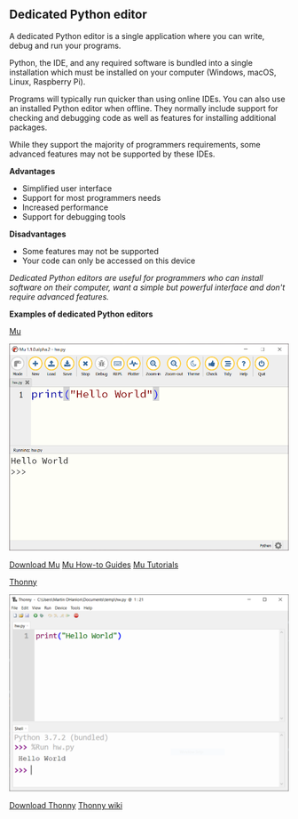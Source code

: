 ## Dedicated Python editor

A dedicated Python editor is a single application where you can write, debug and run your programs. 

Python, the IDE, and any required software is bundled into a single installation which must be installed on your computer (Windows, macOS, Linux, Raspberry Pi). 

Programs will typically run quicker than using online IDEs. You can also use an installed Python editor when offline. They normally include support for checking and debugging code as well as features for installing additional packages.

While they support the majority of programmers requirements, some advanced features may not be supported by these IDEs.

**Advantages**

+ Simplified user interface
+ Support for most programmers needs
+ Increased performance
+ Support for debugging tools

**Disadvantages**

+ Some features may not be supported
+ Your code can only be accessed on this device

*Dedicated Python editors are useful for programmers who can install software on their computer, want a simple but powerful interface and don't require advanced features.*

**Examples of dedicated Python editors**

[Mu](https://codewith.mu)

![a screenshot of the python IDE Mu](images/mu.png)

[Download Mu](https://codewith.mu/en/download)
[Mu How-to Guides](https://codewith.mu/en/howto/)
[Mu Tutorials](https://codewith.mu/en/tutorials/)

[Thonny](thonny.org)

![a screenshot of the python IDE thonny](images/thonny.png)

[Download Thonny](https://thonny.org/)
[Thonny wiki](https://github.com/thonny/thonny/wiki)
